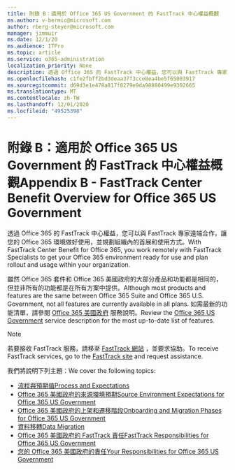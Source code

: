 ```yaml
---
title: 附錄 B：適用於 Office 365 US Government 的 FastTrack 中心權益概觀
ms.author: v-bermic@microsoft.com
author: rberg-steyer@microsoft.com
manager: jimmuir
ms.date: 12/1/20
ms.audience: ITPro
ms.topic: article
ms.service: o365-administration
localization_priority: None
description: 透過 Office 365 的 FastTrack 中心權益，您可以與 FastTrack 專家遠端合作，讓您的 Office 365 環境做好使用，並規劃組織內的首展和使用方式。
ms.openlocfilehash: c1fe2fbff2bd3deaa37f3cce8ea4be5f65003917
ms.sourcegitcommit: d69d3e1e478a817f8279e9da98880499e9302665
ms.translationtype: MT
ms.contentlocale: zh-TW
ms.lasthandoff: 12/01/2020
ms.locfileid: "49525398"
---
```

# <a name="appendix-b---fasttrack-center-benefit-overview-for-office-365-us-government"></a><span data-ttu-id="2da0b-103">附錄 B：適用於 Office 365 US Government 的 FastTrack 中心權益概觀</span><span class="sxs-lookup"><span data-stu-id="2da0b-103">Appendix B - FastTrack Center Benefit Overview for Office 365 US Government</span></span>

<span data-ttu-id="2da0b-104">透過 Office 365 的 FastTrack 中心權益，您可以與 FastTrack 專家遠端合作，讓您的 Office 365 環境做好使用，並規劃組織內的首展和使用方式。</span><span class="sxs-lookup"><span data-stu-id="2da0b-104">With FastTrack Center Benefit for Office 365, you work remotely with FastTrack Specialists to get your Office 365 environment ready for use and plan rollout and usage within your organization.</span></span> 
  
<span data-ttu-id="2da0b-105">雖然 Office 365 套件和 Office 365 美國政府的大部分產品和功能都是相同的，但並非所有的功能都是在所有方案中提供。</span><span class="sxs-lookup"><span data-stu-id="2da0b-105">Although most products and features are the same between Office 365 Suite and Office 365 U.S. Government, not all features are currently available in all plans.</span></span> <span data-ttu-id="2da0b-106">如需最新的功能清單，請參閱 [Office 365 美國政府](https://aka.ms/aboutgovcloud) 服務說明。</span><span class="sxs-lookup"><span data-stu-id="2da0b-106">Review the [Office 365 US Government](https://aka.ms/aboutgovcloud) service description for the most up-to-date list of features.</span></span>

> [!NOTE]
> <span data-ttu-id="2da0b-107">若要接收 FastTrack 服務，請移至 [FastTrack 網站](https://go.microsoft.com/fwlink/?linkid=780698) ，並要求協助。</span><span class="sxs-lookup"><span data-stu-id="2da0b-107">To receive FastTrack services, go to the [FastTrack site](https://go.microsoft.com/fwlink/?linkid=780698) and request assistance.</span></span>  

<span data-ttu-id="2da0b-108">我們將說明下列主題：</span><span class="sxs-lookup"><span data-stu-id="2da0b-108">We cover the following topics:</span></span>
- [<span data-ttu-id="2da0b-109">流程與預期值</span><span class="sxs-lookup"><span data-stu-id="2da0b-109">Process and Expectations</span></span>](process-and-expectations.md) 
- [<span data-ttu-id="2da0b-110">Office 365 美國政府的來源環境預期</span><span class="sxs-lookup"><span data-stu-id="2da0b-110">Source Environment Expectations for Office 365 US Government</span></span>](US-Gov-appendix-source-environment-expectations.md)   
- [<span data-ttu-id="2da0b-111">Office 365 美國政府的上架和遷移階段</span><span class="sxs-lookup"><span data-stu-id="2da0b-111">Onboarding and Migration Phases for Office 365 US Government</span></span>](US-Gov-appendix-onboarding-and-migration.md)
- [<span data-ttu-id="2da0b-112">資料移轉</span><span class="sxs-lookup"><span data-stu-id="2da0b-112">Data Migration</span></span>](data-migration.md)    
- [<span data-ttu-id="2da0b-113">Office 365 美國政府的 FastTrack 責任</span><span class="sxs-lookup"><span data-stu-id="2da0b-113">FastTrack Responsibilities for Office 365 US Government</span></span>](US-Gov-appendix-fasttrack-responsibilities.md)   
- [<span data-ttu-id="2da0b-114">您的 Office 365 美國政府的責任</span><span class="sxs-lookup"><span data-stu-id="2da0b-114">Your Responsibilities for Office 365 US Government</span></span>](US-Gov-appendix-your-responsibilities.md)    

